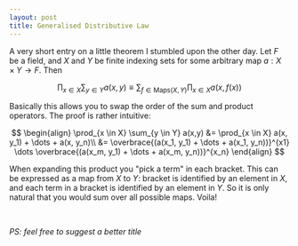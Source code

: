 ```yaml
---
layout: post
title: Generalised Distributive Law
---
```


A very short entry on a little theorem I stumbled upon the other day. Let $F$ be a field, and $X$ and $Y$ be finite indexing sets for some arbitrary map $a : X \times Y \to F$. Then

$$
  \prod_{x \in X} \sum_{y \in Y} a(x,y)
  \equiv
  \sum_{f \in \text{Maps}(X, Y)} \prod_{x \in X} a(x, f(x))
$$

Basically this allows you to swap the order of the sum and product operators. The proof is rather intuitive:

$$
\begin{align}
\prod_{x \in X} \sum_{y \in Y} a(x,y) &= \prod_{x \in X} a(x, y_1) + \dots + a(x, y_n)\\
&= \overbrace{(a(x_1, y_1) + \dots + a(x_1, y_n))}^{x1} \dots \overbrace{(a(x_m, y_1) + \dots + a(x_m, y_n))}^{x_n}
\end{align}
$$

When expanding this product you "pick a term" in each bracket. This can be expressed as a map from $X$ to $Y$: bracket is identified by an element in $X$, and each term in a bracket is identified by an element in $Y$. So it is only natural that you would sum over all possible maps. Voila!

<br/>

*PS: feel free to suggest a better title*

